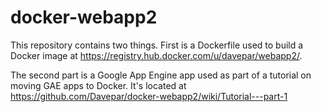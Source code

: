 docker-webapp2
==============

This repository contains two things. First is a Dockerfile used to build a
Docker image at https://registry.hub.docker.com/u/davepar/webapp2/.

The second part is a Google App Engine app used as part of a tutorial on moving
GAE apps to Docker. It's located
at https://github.com/Davepar/docker-webapp2/wiki/Tutorial---part-1
